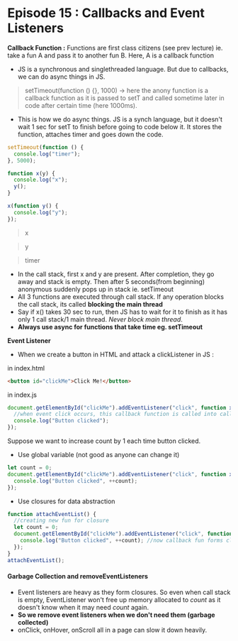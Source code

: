 # Episode 15 : Callbacks and Event Listeners

**Callback Function :** Functions are first class citizens (see prev lecture) ie. take a fun A and pass it to another fun B. Here, A is a callback function

- JS is a synchronous and singlethreaded language. But due to callbacks, we can do async things in JS.

> setTimeout(function () {}, 1000) -> here the anony function is a callback function as it is passed to setT and called sometime later in code after certain time (here 1000ms).

- This is how we do async things. JS is a synch language, but it doesn't wait 1 sec for setT to finish before going to code below it. It stores the function, attaches timer
  and goes down the code.

```javascript
setTimeout(function () {
  console.log("timer");
}, 5000);

function x(y) {
  console.log("x");
  y();
}

x(function y() {
  console.log("y");
});
```

> x

> y

> timer

- In the call stack, first x and y are present. After completion, they go away and stack is empty. Then after 5 seconds(from beginning) anonymous suddenly pops up in stack ie. setTimeout
- All 3 functions are executed through call stack. If any operation blocks the call stack, its called **blocking the main thread**
- Say if x() takes 30 sec to run, then JS has to wait for it to finish as it has only 1 call stack/1 main thread. _Never block main thread_.
- **Always use async for functions that take time eg. setTimeout**

**Event Listener**

- When we create a button in HTML and attack a clickListener in JS :

in index.html

```html
<button id="clickMe">Click Me!</button>
```

in index.js

```javascript
document.getElementById("clickMe").addEventListener("click", function xyz() {
  //when event click occurs, this callback function is called into callstack
  console.log("Button clicked");
});
```

Suppose we want to increase count by 1 each time button clicked.

- Use global variable (not good as anyone can change it)

```javascript
let count = 0;
document.getElementById("clickMe").addEventListener("click", function xyz() {
  console.log("Button clicked", ++count);
});
```

- Use closures for data abstraction

```javascript
function attachEventList() {
  //creating new fun for closure
  let count = 0;
  document.getElementById("clickMe").addEventListener("click", function xyz() {
    console.log("Button clicked", ++count); //now callback fun forms closure with outer scope(count)
  });
}
attachEventList();
```

#### Garbage Collection and removeEventListeners

- Event listeners are heavy as they form closures. So even when call stack is empty, EventListener won't free up memory allocated to _count_ as it doesn't know
  when it may need _count_ again.
- **So we remove event listeners when we don't need them (garbage collected)**
- onClick, onHover, onScroll all in a page can slow it down heavily.
